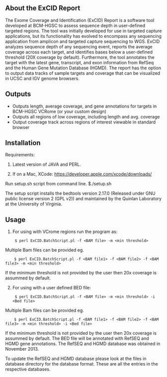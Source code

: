 ## About the ExCID Report ##

The Exome Coverage and Identification (ExCID) Report is a software tool developed at BCM-HGSC to assess sequence depth in user-defined targeted regions.  The tool was initially developed for use in targeted capture applications, but its functionality has evolved to encompass any sequencing application from amplicon and targeted capture sequencing to WGS.  ExCID analyzes sequence depth of any sequencing event, reports the average coverage across each target, and identifies bases below a user-defined threshold (20X coverage by default).  Furthermore, the tool annotates the target with the latest gene, transcript, and exon information from RefSeq and the Human Gene Mutation Database (HGMD).  The report has the option to output data tracks of sample targets and coverage that can be visualized in UCSC and IGV genome browsers.

## Outputs ##
* Outputs length, average coverage, and gene annotations for targets in BCM-HGSC VCRome (or your custom design)
* Outputs all regions of low coverage, including length and avg. coverage
* Output coverage track across regions of interest viewable in standard browser

## Installation ##

Requirements: 
1) Latest version of JAVA and PERL.

2) If on a Mac, XCode: https://developer.apple.com/xcode/downloads/

Run setup.sh script from command line.
        $./setup.sh
        
The setup script installs the bedtools version 2.17.0 (Released under GNU public license version 2 (GPL v2)) and maintained by the Quinlan Laboratory at the University of Virginia. 
        
## Usage ##

1) For using with VCrome regions run the program as:

        $ perl ExCID.BatchScript.pl -f <BAM file> -m <min threshold>
        
Multiple Bam files can be provided eg.
    
        $ perl ExCID.BatchScript.pl -f <BAM file1> -f <BAM file2> -f <BAM file3> -m <min threshold>
        
If the minimum threshold is not provided by the user then 20x coverage is assummed by default.
    
    
2) For using with a user defined BED file:

        $ perl ExCID.BatchScript.pl -f <BAM file> -m <min threshold> -i <Bed file>
        
Multiple Bam files can be provided eg.
    
        $ perl ExCID.BatchScript.pl -f <BAM file1> -f <BAM file2> -f <BAM file3> -m <min threshold> -i <Bed file>
        
If the minimum threshold is not provided by the user then 20x coverage is assummed by default.
The BED file will be annotated with RefSEQ and HGMD gene annotations. The RefSEQ and HGMD database was obtained in November 2013.

To update the RefSEQ and HGMD database please look at the files in database directory for the database format. These are all the entries in the respective databases.
